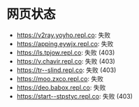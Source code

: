 # 网页状态
- https://v2ray.yoyho.repl.co: 失败
- https://apping.eywjx.repl.co: 失败
- https://ls.tpjow.repl.co: 失败 (403)
- https://v.chavir.repl.co: 失败 (403)
- https://tr--slind.repl.co: 失败 (403)
- https://moo.zxco.repl.co: 失败
- https://deo.babox.repl.co: 失败
- https://start--stpstyc.repl.co: 失败 (403)
